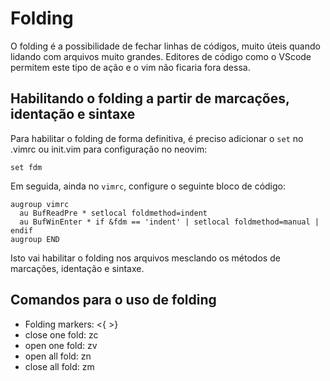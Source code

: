# Folding

O folding é a possibilidade de fechar linhas de códigos, muito úteis quando lidando com arquivos muito grandes. Editores de código como o VScode permitem este tipo de ação e o vim não ficaria fora dessa.

## Habilitando o folding a partir de marcações, identação e sintaxe

Para habilitar o folding de forma definitiva, é preciso adicionar o `set` no .vimrc ou init.vim para configuração no neovim:

~~~vim
set fdm
~~~

Em seguida, ainda no `vimrc`, configure o seguinte bloco de código:

~~~vim
augroup vimrc
  au BufReadPre * setlocal foldmethod=indent
  au BufWinEnter * if &fdm == 'indent' | setlocal foldmethod=manual | endif
augroup END
~~~

Isto vai habilitar o folding nos arquivos mesclando os métodos de marcações, identação e sintaxe.


## Comandos para o uso de folding

- Folding markers: <{ >}
- close one fold: zc
- open one fold: zv
- open all fold: zn
- close all fold: zm
